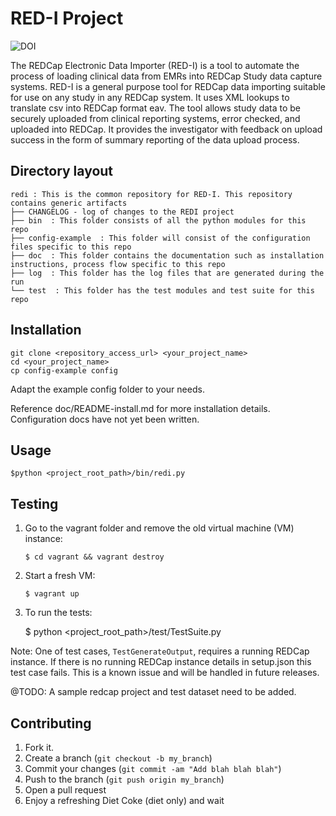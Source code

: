 # RED-I Project 

![DOI](https://zenodo.org/badge/doi/10.5281/zenodo.10014.png ".")

The REDCap Electronic Data Importer (RED-I) is a tool to automate the process of loading clinical data from EMRs into REDCap Study data capture systems. RED-I is a general purpose tool for REDCap data importing suitable for use on any study in any REDCap system. It uses XML lookups to translate csv into REDCap format eav. The tool allows study data to be securely uploaded from clinical reporting systems, error checked, and uploaded into REDCap.  It provides the investigator with feedback on upload success in the form of summary reporting of the data upload process.  

## Directory layout 
	
    redi : This is the common repository for RED-I. This repository contains generic artifacts
    ├── CHANGELOG - log of changes to the REDI project
    ├── bin  : This folder consists of all the python modules for this repo
    ├── config-example  : This folder will consist of the configuration files specific to this repo
    ├── doc  : This folder contains the documentation such as installation instructions, process flow specific to this repo
    ├── log  : This folder has the log files that are generated during the run
    └── test  : This folder has the test modules and test suite for this repo

Installation
-----------

    git clone <repository_access_url> <your_project_name>
    cd <your_project_name>
    cp config-example config

Adapt the example config folder to your needs.

Reference doc/README-install.md for more installation details.
Configuration docs have not yet been written.


Usage
-----

    $python <project_root_path>/bin/redi.py

Testing
-------
1. Go to the vagrant folder and remove the old virtual machine (VM) instance:

   `$ cd vagrant && vagrant destroy`

2. Start a fresh VM:

    `$ vagrant up`

3. To run the tests:

    $ python <project_root_path>/test/TestSuite.py

Note: One of test cases, `TestGenerateOutput`, requires a running REDCap instance. If there is no running REDCap instance details in setup.json this test case fails. This is a known issue and will be handled in future releases.

@TODO: A sample redcap project and test dataset need to be added.

Contributing
------------

1. Fork it.
2. Create a branch (`git checkout -b my_branch`)
3. Commit your changes (`git commit -am "Add blah blah blah"`)
4. Push to the branch (`git push origin my_branch`)
5. Open a pull request
6. Enjoy a refreshing Diet Coke (diet only) and wait
